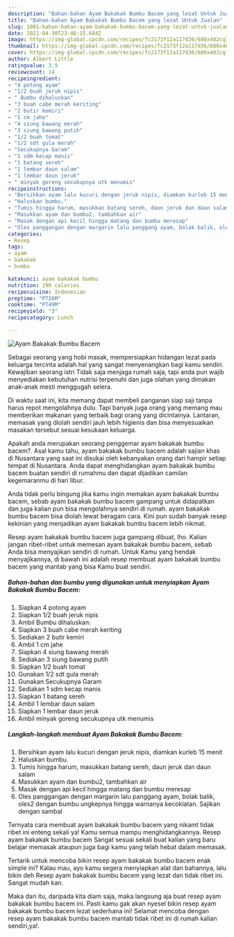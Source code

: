 ```yaml
---
description: "Bahan-bahan Ayam Bakakak Bumbu Bacem yang lezat Untuk Jualan"
title: "Bahan-bahan Ayam Bakakak Bumbu Bacem yang lezat Untuk Jualan"
slug: 1081-bahan-bahan-ayam-bakakak-bumbu-bacem-yang-lezat-untuk-jualan
date: 2021-04-30T23:46:15.684Z
image: https://img-global.cpcdn.com/recipes/fc2173f12a117d36/680x482cq70/ayam-bakakak-bumbu-bacem-foto-resep-utama.jpg
thumbnail: https://img-global.cpcdn.com/recipes/fc2173f12a117d36/680x482cq70/ayam-bakakak-bumbu-bacem-foto-resep-utama.jpg
cover: https://img-global.cpcdn.com/recipes/fc2173f12a117d36/680x482cq70/ayam-bakakak-bumbu-bacem-foto-resep-utama.jpg
author: Albert Little
ratingvalue: 3.9
reviewcount: 14
recipeingredient:
- "4 potong ayam"
- "1/2 buah jeruk nipis"
- " Bumbu dihaluskan"
- "3 buah cabe merah keriting"
- "2 butir kemiri"
- "1 cm jahe"
- "4 siung bawang merah"
- "3 siung bawang putih"
- "1/2 buah tomat"
- "1/2 sdt gula merah"
- "Secukupnya Garam"
- "1 sdm kecap manis"
- "1 batang sereh"
- "1 lembar daun salam"
- "1 lembar daun jeruk"
- " minyak goreng secukupnya utk menumis"
recipeinstructions:
- "Bersihkan ayam lalu kucuri dengan jeruk nipis, diamkan kurleb 15 menit"
- "Haluskan bumbu."
- "Tumis hingga harum, masukkan batang sereh, daun jeruk dan daun salam"
- "Masukkan ayam dan bumbu2, tambahkan air"
- "Masak dengan api kecil hingga matang dan bumbu meresap"
- "Oles panggangan dengan margarin lalu panggang ayam, bolak balik, oles2 dengan bumbu ungkepnya hingga warnanya kecoklatan. Sajikan dengan sambal"
categories:
- Resep
tags:
- ayam
- bakakak
- bumbu

katakunci: ayam bakakak bumbu 
nutrition: 290 calories
recipecuisine: Indonesian
preptime: "PT26M"
cooktime: "PT49M"
recipeyield: "3"
recipecategory: Lunch

---
```



![Ayam Bakakak Bumbu Bacem](https://img-global.cpcdn.com/recipes/fc2173f12a117d36/680x482cq70/ayam-bakakak-bumbu-bacem-foto-resep-utama.jpg)

Sebagai seorang yang hobi masak, mempersiapkan hidangan lezat pada keluarga tercinta adalah hal yang sangat menyenangkan bagi kamu sendiri. Kewajiban seorang istri Tidak saja menjaga rumah saja, tapi anda pun wajib menyediakan kebutuhan nutrisi terpenuhi dan juga olahan yang dimakan anak-anak mesti menggugah selera.

Di waktu  saat ini, kita memang dapat membeli panganan siap saji tanpa harus repot mengolahnya dulu. Tapi banyak juga orang yang memang mau memberikan makanan yang terbaik bagi orang yang dicintainya. Lantaran, memasak yang diolah sendiri jauh lebih higienis dan bisa menyesuaikan masakan tersebut sesuai kesukaan keluarga. 



Apakah anda merupakan seorang penggemar ayam bakakak bumbu bacem?. Asal kamu tahu, ayam bakakak bumbu bacem adalah sajian khas di Nusantara yang saat ini disukai oleh kebanyakan orang dari hampir setiap tempat di Nusantara. Anda dapat menghidangkan ayam bakakak bumbu bacem buatan sendiri di rumahmu dan dapat dijadikan camilan kegemaranmu di hari libur.

Anda tidak perlu bingung jika kamu ingin memakan ayam bakakak bumbu bacem, sebab ayam bakakak bumbu bacem gampang untuk didapatkan dan juga kalian pun bisa mengolahnya sendiri di rumah. ayam bakakak bumbu bacem bisa diolah lewat beragam cara. Kini pun sudah banyak resep kekinian yang menjadikan ayam bakakak bumbu bacem lebih nikmat.

Resep ayam bakakak bumbu bacem juga gampang dibuat, lho. Kalian jangan ribet-ribet untuk memesan ayam bakakak bumbu bacem, sebab Anda bisa menyajikan sendiri di rumah. Untuk Kamu yang hendak menyajikannya, di bawah ini adalah resep membuat ayam bakakak bumbu bacem yang mantab yang bisa Kamu buat sendiri.

<!--inarticleads1-->

##### Bahan-bahan dan bumbu yang digunakan untuk menyiapkan Ayam Bakakak Bumbu Bacem:

1. Siapkan 4 potong ayam
1. Siapkan 1/2 buah jeruk nipis
1. Ambil  Bumbu dihaluskan:
1. Siapkan 3 buah cabe merah keriting
1. Sediakan 2 butir kemiri
1. Ambil 1 cm jahe
1. Siapkan 4 siung bawang merah
1. Sediakan 3 siung bawang putih
1. Siapkan 1/2 buah tomat
1. Gunakan 1/2 sdt gula merah
1. Gunakan Secukupnya Garam
1. Sediakan 1 sdm kecap manis
1. Siapkan 1 batang sereh
1. Ambil 1 lembar daun salam
1. Siapkan 1 lembar daun jeruk
1. Ambil  minyak goreng secukupnya utk menumis




<!--inarticleads2-->

##### Langkah-langkah membuat Ayam Bakakak Bumbu Bacem:

1. Bersihkan ayam lalu kucuri dengan jeruk nipis, diamkan kurleb 15 menit
1. Haluskan bumbu.
1. Tumis hingga harum, masukkan batang sereh, daun jeruk dan daun salam
1. Masukkan ayam dan bumbu2, tambahkan air
1. Masak dengan api kecil hingga matang dan bumbu meresap
1. Oles panggangan dengan margarin lalu panggang ayam, bolak balik, oles2 dengan bumbu ungkepnya hingga warnanya kecoklatan. Sajikan dengan sambal




Ternyata cara membuat ayam bakakak bumbu bacem yang nikamt tidak ribet ini enteng sekali ya! Kamu semua mampu menghidangkannya. Resep ayam bakakak bumbu bacem Sangat sesuai sekali buat kalian yang baru belajar memasak ataupun juga bagi kamu yang telah hebat dalam memasak.

Tertarik untuk mencoba bikin resep ayam bakakak bumbu bacem enak simple ini? Kalau mau, ayo kamu segera menyiapkan alat dan bahannya, lalu bikin deh Resep ayam bakakak bumbu bacem yang lezat dan tidak ribet ini. Sangat mudah kan. 

Maka dari itu, daripada kita diam saja, maka langsung aja buat resep ayam bakakak bumbu bacem ini. Pasti kamu gak akan nyesel bikin resep ayam bakakak bumbu bacem lezat sederhana ini! Selamat mencoba dengan resep ayam bakakak bumbu bacem mantab tidak ribet ini di rumah kalian sendiri,ya!.

